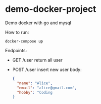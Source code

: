 # demo-docker-project
Demo docker with go and mysql

How to run:
```
docker-compose up
```

Endpoints:
- GET /user
  return all user

- POST /user
  insert new user
  body:
  ```json
  {
    "name": "Alice",
    "email": "alice@gmail.com",
    "hobby": "Coding
  }
  ```
